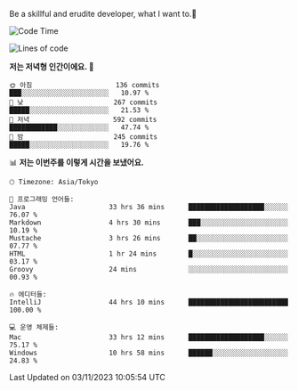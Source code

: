 Be a skillful and erudite developer, what I want to.👶

<!--START_SECTION:waka-->
![Code Time](http://img.shields.io/badge/Code%20Time-74%20hrs%201%20min-blue)

![Lines of code](https://img.shields.io/badge/%EC%A0%80%EB%8A%94%20%EC%97%AC%ED%83%9C%EA%B9%8C%EC%A7%80%20-726.2%20thousand%20%EC%A4%84%EC%9D%98%20%EC%BD%94%EB%93%9C%EB%A5%BC%20%EC%9E%91%EC%84%B1%ED%96%88%EC%96%B4%EC%9A%94.-blue)

**저는 저녁형 인간이에요. 🦉** 

```text
🌞 아침                     136 commits         ███░░░░░░░░░░░░░░░░░░░░░░   10.97 % 
🌆 낮　                     267 commits         █████░░░░░░░░░░░░░░░░░░░░   21.53 % 
🌃 저녁                     592 commits         ████████████░░░░░░░░░░░░░   47.74 % 
🌙 밤　                     245 commits         █████░░░░░░░░░░░░░░░░░░░░   19.76 % 
```


📊 **저는 이번주를 이렇게 시간을 보냈어요.** 

```text
🕑︎ Timezone: Asia/Tokyo

💬 프로그래밍 언어들: 
Java                     33 hrs 36 mins      ███████████████████░░░░░░   76.07 % 
Markdown                 4 hrs 30 mins       ███░░░░░░░░░░░░░░░░░░░░░░   10.19 % 
Mustache                 3 hrs 26 mins       ██░░░░░░░░░░░░░░░░░░░░░░░   07.77 % 
HTML                     1 hr 24 mins        █░░░░░░░░░░░░░░░░░░░░░░░░   03.17 % 
Groovy                   24 mins             ░░░░░░░░░░░░░░░░░░░░░░░░░   00.93 % 

🔥 에디터들: 
IntelliJ                 44 hrs 10 mins      █████████████████████████   100.00 % 

💻 운영 체제들: 
Mac                      33 hrs 12 mins      ███████████████████░░░░░░   75.17 % 
Windows                  10 hrs 58 mins      ██████░░░░░░░░░░░░░░░░░░░   24.83 % 
```


 Last Updated on 03/11/2023 10:05:54 UTC
<!--END_SECTION:waka-->

